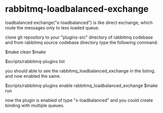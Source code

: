 rabbitmq-loadbalanced-exchange
==============================

loadbalanced exchange("x-loadbalanced") is like direct exchange, which route the messages only to less loaded queue.

clone git repository to your "plugins-src" directory of rabbitmq codebase and from rabbitmq source codebase directory type the following command.

$make clean
$make

$scripts/rabbitmq-plugins list 

you should able to see the rabbitmq_loadbalanced_exchange in the listing.
and now enabled the same.

$scripts/rabbitmq-plugins enable rabbitmq_loadbalanced_exchange
$make run


now the plugin is enabled of type "x-loadbalanced" and you could create binding with multiple queues.


